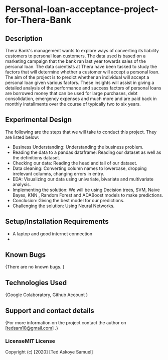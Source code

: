 # Personal-loan-acceptance-project-for-Thera-Bank

## Description
Thera Bank's management wants to explore ways of converting its liability customers to personal loan customers. The data used is based on a marketing campaign that the bank ran last year towards sales of the personal loan. The data scientists at Thera have been tasked to study the factors that will determine whether a customer will accept a personal loan.
The aim of the project is to predict whether an individual will accept a personal loan given various factors. 
These insights will assist in giving a detailed analysis of the performance and success factors of personal loans are borrowed money that can be used for large purchases, debt consolidation, emergency expenses and much more and are paid back in monthly installments over the course of typically two to six years.


## Experimental Design


The following are the steps that we will take to conduct this project. They are listed below:
* Business Understanding: Understanding the business problem.
* Reading the data to a pandas dataframe: Reading our dataset as well as the definitions dataset.
* Checking our data: Reading the head and tail of our dataset.
* Data cleaning: Converting column names to lowercase, dropping irrelevant columns, changing errors in entry.
* EDA: Visualizing our data using univariate, bivariate and multivariate analysis.
* Implementing the solution: We will be using Decision trees, SVM, Naive Bayes, KNN , Random Forest and ADABoost models to make predictions.
* Conclusion: Giving the best model for our predictions.
* Challenging the solution: Using Neural Networks.



## Setup/Installation Requirements
* A laptop and good internet connection
*
## Known Bugs
{There are no known bugs. }
## Technologies Used
{Google Colaboratory, Github Account }
## Support and contact details
{For more information on the project contact the author on [tedsam10@gmail.com] .}
### LicenseMIT License

Copyright (c) [2020] [Ted Askoye Samuel] 
